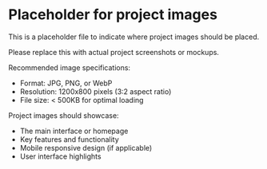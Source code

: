# Placeholder for project images

This is a placeholder file to indicate where project images should be placed.

Please replace this with actual project screenshots or mockups.

Recommended image specifications:
- Format: JPG, PNG, or WebP
- Resolution: 1200x800 pixels (3:2 aspect ratio)
- File size: < 500KB for optimal loading

Project images should showcase:
- The main interface or homepage
- Key features and functionality
- Mobile responsive design (if applicable)
- User interface highlights
